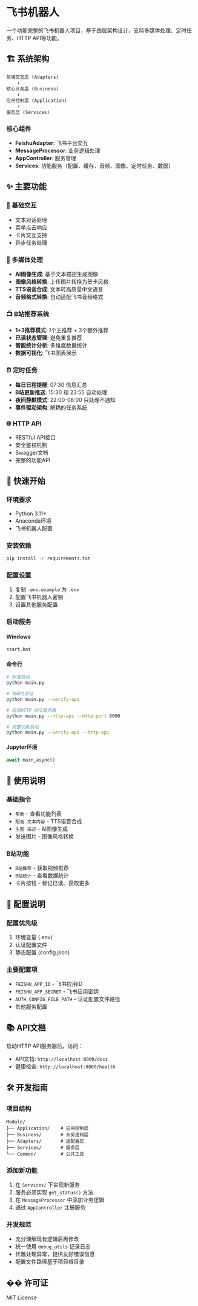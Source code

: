# 飞书机器人

一个功能完整的飞书机器人项目，基于四层架构设计，支持多媒体处理、定时任务、HTTP API等功能。

## 🏗️ 系统架构

```
前端交互层 (Adapters)
    ↓
核心业务层 (Business)
    ↓
应用控制层 (Application)
    ↓
服务层 (Services)
```

### 核心组件
- **FeishuAdapter**: 飞书平台交互
- **MessageProcessor**: 业务逻辑处理
- **AppController**: 服务管理
- **Services**: 功能服务（配置、缓存、音频、图像、定时任务、数据）

## ✨ 主要功能

### 📱 基础交互
- 文本对话处理
- 菜单点击响应
- 卡片交互支持
- 异步任务处理

### 🎨 多媒体处理
- **AI图像生成**: 基于文本描述生成图像
- **图像风格转换**: 上传图片转换为贺卡风格
- **TTS语音合成**: 文本转高质量中文语音
- **音频格式转换**: 自动适配飞书音频格式

### 📺 B站推荐系统
- **1+3推荐模式**: 1个主推荐 + 3个额外推荐
- **已读状态管理**: 避免重复推荐
- **智能统计分析**: 多维度数据统计
- **数据可视化**: 飞书图表展示

### ⏰ 定时任务
- **每日日程提醒**: 07:30 信息汇总
- **B站更新推送**: 15:30 和 23:55 自动处理
- **夜间静默模式**: 22:00-08:00 只处理不通知
- **事件驱动架构**: 解耦的任务系统

### 🌐 HTTP API
- RESTful API接口
- 安全鉴权机制
- Swagger文档
- 完整的功能API

## 🚀 快速开始

### 环境要求
- Python 3.11+
- Anaconda环境
- 飞书机器人配置

### 安装依赖
```bash
pip install -r requirements.txt
```

### 配置设置
1. 复制 `.env.example` 为 `.env`
2. 配置飞书机器人密钥
3. 设置其他服务配置

### 启动服务

#### Windows
```bash
start.bat
```

#### 命令行
```bash
# 标准启动
python main.py

# 带API验证
python main.py --verify-api

# 启动HTTP API服务器
python main.py --http-api --http-port 8000

# 完整功能启动
python main.py --verify-api --http-api
```

#### Jupyter环境
```python
await main_async()
```

## 📝 使用说明

### 基础指令
- `帮助` - 查看功能列表
- `配音 文本内容` - TTS语音合成
- `生图 描述` - AI图像生成
- 发送图片 - 图像风格转换

### B站功能
- `B站推荐` - 获取视频推荐
- `B站统计` - 查看数据统计
- 卡片按钮 - 标记已读、获取更多

## 🔧 配置说明

### 配置优先级
1. 环境变量 (.env)
2. 认证配置文件
3. 静态配置 (config.json)

### 主要配置项
- `FEISHU_APP_ID` - 飞书应用ID
- `FEISHU_APP_SECRET` - 飞书应用密钥
- `AUTH_CONFIG_FILE_PATH` - 认证配置文件路径
- 其他服务配置

## 📚 API文档

启动HTTP API服务器后，访问：
- API文档: `http://localhost:8000/docs`
- 健康检查: `http://localhost:8000/health`

## 🛠️ 开发指南

### 项目结构
```
Module/
├── Application/    # 应用控制层
├── Business/       # 业务逻辑层
├── Adapters/       # 适配器层
├── Services/       # 服务层
└── Common/         # 公共工具
```

### 添加新功能
1. 在 `Services/` 下实现新服务
2. 服务必须实现 `get_status()` 方法
3. 在 `MessageProcessor` 中添加业务逻辑
4. 通过 `AppController` 注册服务

### 开发规范
- 充分理解现有逻辑后再修改
- 统一使用 `debug_utils` 记录日志
- 优雅处理异常，提供友好错误信息
- 配置文件路径基于项目根目录

## �� 许可证

MIT License

